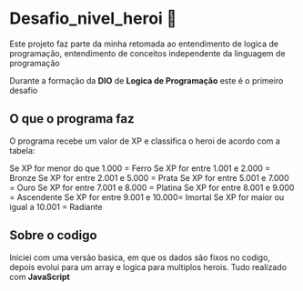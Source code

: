 # Desafio_nivel_heroi 🚀

Este projeto faz parte da minha retomada ao entendimento de logica de programação, entendimento de conceitos independente da linguagem de programação

Durante a formação da **DIO** de **Logica de Programação** este é o primeiro desafio

## O que o programa faz
O programa recebe um valor de XP e classifica o heroi de acordo com a tabela:

Se XP for menor do que 1.000 = Ferro
Se XP for entre 1.001 e 2.000 = Bronze
Se XP for entre 2.001 e 5.000 = Prata
Se XP for entre 5.001 e 7.000 = Ouro
Se XP for entre 7.001 e 8.000 = Platina
Se XP for entre 8.001 e 9.000 = Ascendente
Se XP for entre 9.001 e 10.000= Imortal
Se XP for maior ou igual a 10.001 = Radiante

## Sobre o codigo 
Iniciei com uma versão basica, em que os dados são fixos no codigo, depois evolui para um array e logica para multiplos herois.
Tudo realizado com **JavaScript**